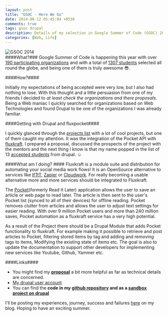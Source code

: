 ```yaml
---
layout: post
title: "GSOC - Here We Go"
date: 2014-06-12 05:45:04 +0530
comments: true
tags: gsoc drupal
description: Details of my selection in Google Summer of Code (GSOC) 2014 this year.
categories: [Web, Life]
---
```

![GSOC 2014](http://2.bp.blogspot.com/-AMh71WrZAyY/U4SgMMpFF9I/AAAAAAAAXiM/_EKiHquqgj0/s1600/2014+summer+of+code.png)
<br>
####What?###
Google Summer of Code is happening this year with over [190 participating organizations](http://www.google-melange.com/gsoc/org/list/public/google/gsoc2014) and with a total of [1307 students](http://google-opensource.blogspot.in/2014/05/google-summer-of-code-2014-by-numbers.html) selected all round the globe, and being one of them is truly awesome :sunglasses:. <!-- more -->

####How?####

Initially my expectations of being accepted were very low, but I also had nothing to lose. With this thought and a little persuasion from one of my friends I decided to *at least check the organizations and there proposals*. Being a Web maniac I quickly searched for organizations based on Web Technologies and found Drupal to be one of the organizations I was already familiar.

####Getting with Drupal and fluxpocket####

I quickly glanced through the [projects list](https://groups.drupal.org/node/407793) with a lot of cool projects, but one of them caught my attention. It was the integration of the Pocket API with [fluxkraft](www.fluxkraft.com). I prepared a proposal, discussed the prospects of the project with the mentors and the next thing I know is that my name popped in the list of 13 [accepted students](http://www.google-melange.com/gsoc/projects/list/google/gsoc2014) from drupal. :relaxed: 

####What am I doing? ####
Fluxkraft is a module suite and distribution for automating your social media work flows! It is an OpenSource alternative to services like [IfTtT](http://ifttt.com), [Zapier](https://zapier.com/) or [Cloudwork](https://cloudwork.com/). For really becoming a usable alternative more and more services should be integrated to Fluxkraft.

The [Pocket](http://getpocket.com)(formerly Read It Later) application allows the user to save an article or web page to read later. The article is then sent to the user's Pocket list (synced to all of their devices) for offline reading. Pocket removes clutter from articles and allows the user to adjust text settings for easier reading. With over 9 million Pocket users and more than 240 million saves, Pocket automation as a fluxkraft service has a very high potential.

As a result of the Project there should be a Drupal Module that adds Pocket functionality to fluxkraft. For example making it possible to retrieve and post articles to Pocket, filtering stored items by tag and adding and removing tags to items, Modifying the existing state of items etc. The goal is also to update the documentation to support other developers for implementing new services like Youtube, Github, Yammer etc. 

####Links####

- You might find my **[proposal](http://goo.gl/g5UpZY)** a bit more helpful as far as technical details are concerned.
- [My drupal user account](https://drupal.org/u/umar-ahmad)
- You can find the **code in my [github repository](https://github.com/Gleek/fluxpocket) and as a [sandbox project on drupal](https://drupal.org/node/2282655)**

I'll be posting my experiences, journey, success and failures [here](/blog/tags/gsoc) on my blog. Hoping to have an exciting summer.
